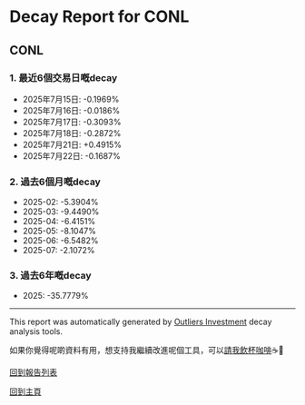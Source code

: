 # Decay Report for CONL

## CONL

### 1. 最近6個交易日嘅decay

- 2025年7月15日: -0.1969%
- 2025年7月16日: -0.0186%
- 2025年7月17日: -0.3093%
- 2025年7月18日: -0.2872%
- 2025年7月21日: +0.4915%
- 2025年7月22日: -0.1687%

### 2. 過去6個月嘅decay

- 2025-02: -5.3904%
- 2025-03: -9.4490%
- 2025-04: -6.4151%
- 2025-05: -8.1047%
- 2025-06: -6.5482%
- 2025-07: -2.1072%

### 3. 過去6年嘅decay

- 2025: -35.7779%

------------------------------
This report was automatically generated by [Outliers Investment](https://outliersecon.github.io/Outliers-Investment/) decay analysis tools.

如果你覺得呢啲資料有用，想支持我繼續改進呢個工具，可以[請我飲杯咖啡](https://buymeacoffee.com/outliersecon)☕🙏

[回到報告列表](https://outliersecon.github.io/Outliers-Investment/reports/reports_public)

[回到主頁](https://outliersecon.github.io/Outliers-Investment/)